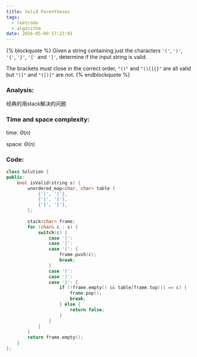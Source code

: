 ```yaml
---
title: Valid Parentheses
tags:
  - leetcode
  - algorithm
date: 2016-05-09 17:22:01
---
```

{% blockquote %}
Given a string containing just the characters `'('`, `')'`, `'{'`, `'}'`, `'['` and `']'`, determine if the input string is valid.

The brackets must close in the correct order, `"()"` and `"()[]{}"` are all valid but `"(]"` and `"([)]"` are not.
{% endblockquote %}
<!-- more -->
### Analysis:
经典的用stack解决的问题
### Time and space complexity:
time: $\Theta (n)$

space: $\Theta (n)$
### Code:
```cpp
class Solution {
public:
    bool isValid(string s) {
        unordered_map<char, char> table {
            {'(', ')'},
            {'[', ']'},
            {'{', '}'},
        };
        
        stack<char> frame;
        for (char& c : s) {
            switch(c) {
                case '(': 
                case '[':
                case '{': {
                    frame.push(c);
                    break;
                }
                case ')':
                case ']':
                case '}': {
                    if (!frame.empty() && table[frame.top()] == c) {
                        frame.pop();
                        break;
                    } else {
                        return false;
                    }
                }
            }
        }
        return frame.empty();
    }
};
```

